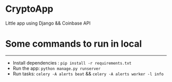 # CryptoApp
Little app using Django && Coinbase API


# Some commands to run in local
---
- Install dependencies : `pip install -r requirements.txt`
- Run the app: `python manage.py runserver`
- Run tasks: `celery -A alerts beat` && `celery -A alerts worker -l info`
